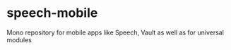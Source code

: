 # speech-mobile
Mono repository for mobile apps like Speech, Vault as well as for universal modules
